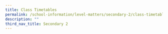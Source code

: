 ```yaml
---
title: Class Timetables
permalink: /school-information/level-matters/secondary-2/class-timetables/
description: ""
third_nav_title: Secondary 2
---
```

